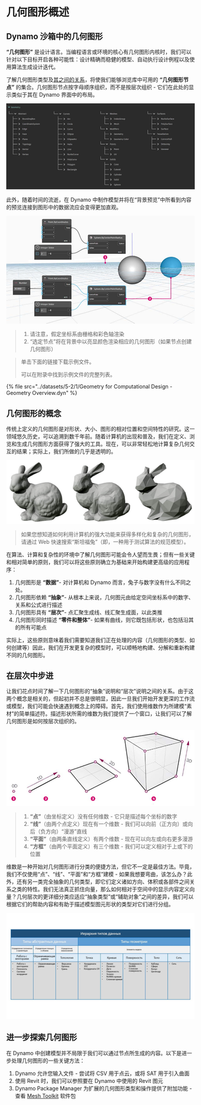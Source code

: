 # 几何图形概述

## Dynamo 沙箱中的几何图形

**“几何图形”** 是设计语言。当编程语言或环境的核心有几何图形内核时，我们可以针对以下目标开启各种可能性：设计精确而稳健的模型、自动执行设计例程以及使用算法生成设计迭代。

了解几何图形类型及[其之间的关系](1-geometry-overview.md#stepping-through-the-hierarchy)，将使我们能够浏览库中可用的 **“几何图形节点”** 的集合。几何图形节点按字母顺序组织，而不是按层次组织 - 它们在此处的显示类似于其在 Dynamo 界面中的布局。

![](<../images/5-2/1/geometry overview - geometry in dynamo.jpg>)

此外，随着时间的流逝，在 Dynamo 中制作模型并将在“背景预览”中所看到内容的预览连接到图形中的数据流应会变得更加直观。

![](<../images/5-2/1/Geometry for Computational Design - Overview.jpg>)

> 1. 请注意，假定坐标系由栅格和彩色轴渲染
> 2. “选定节点”将在背景中以亮显颜色渲染相应的几何图形（如果节点创建几何图形）

> 单击下面的链接下载示例文件。
>
> 可以在附录中找到示例文件的完整列表。

{% file src="../datasets/5-2/1/Geometry for Computational Design - Geometry Overview.dyn" %}

## 几何图形的概念

传统上定义的几何图形是对形状、大小、图形的相对位置和空间特性的研究。这一领域悠久历史，可以追溯到数千年前。随着计算机的出现和普及，我们在定义、浏览和生成几何图形方面获得了强大的工具。现在，可以非常轻松地计算复杂几何交互的结果；实际上，我们所做的几乎是透明的。

![斯坦福兔](../images/5-2/1/StanfordBunny.jpg)

> 如果您想知道如何利用计算机的强大功能来获得多样化和复杂的几何图形，请通过 Web 快速搜索“斯坦福兔”（即，一种用于测试算法的规范模型）。

在算法、计算和复杂性的环境中了解几何图形可能会令人望而生畏；但有一些关键和相对简单的原则，我们可以将这些原则确立为基础来开始构建更高级的应用程序：

1. 几何图形是 **“数据”**- 对计算机和 Dynamo 而言，兔子与数字没有什么不同之处。
2. 几何图形依赖 **“抽象”**- 从根本上来说，几何图元由给定空间坐标系中的数字、关系和公式进行描述
3. 几何图形具有 **“层次”**- 点汇聚生成线、线汇聚生成面，以此类推
4. 几何图形同时描述 **“零件和整体”**- 如果有曲线，则它既包括形状，也包括沿其的所有可能点

实际上，这些原则意味着我们需要知道我们正在处理的内容（几何图形的类型、如何创建等）因此，我们在开发更复杂的模型时，可以顺畅地构建、分解和重新构建不同的几何图形。

## 在层次中步进

让我们花点时间了解一下几何图形的“抽象”说明和“层次”说明之间的关系。由于这两个概念是相关的，但起初并不总是很明显，因此一旦我们开始开发更深的工作流或模型，我们可能会快速遇到概念上的障碍。首先，我们使用维数作为所建模“素材”的简单描述符。描述形状所需的维数为我们提供了一个窗口，让我们可以了解几何图形是如何按层次组织的。

![计算几何图形](../images/5-2/1/GeometryDimensionality.jpg)

> 1. **“点”**（由坐标定义）没有任何维数 - 它只是描述每个坐标的数字
> 2. **“线”**（由两个点定义）现在有一个维数 - 我们可以向前（正方向）或向后（负方向）“漫游”直线
> 3. **“平面”**（由两条直线定义）有两个维数 - 现在可以向左或向右更多漫游
> 4. **“方框”**（由两个平面定义）有三个维数 - 我们可以定义相对于上或下的位置

维数是一种开始对几何图形进行分类的便捷方法，但它不一定是最佳方法。毕竟，我们不仅使用“点”、“线”、“平面”和“方框”建模 - 如果我想要弯曲，该怎么办？此外，还有另一类完全抽象的几何类型，即它们定义诸如方向、体积或各部件之间关系之类的特性。我们无法真正抓住向量，那么如何相对于空间中的显示内容定义向量？几何层次的更详细分类应适应“抽象类型”或“辅助对象”之间的差异，我们可以根据它们的帮助内容和有助于描述模型图元形状的类型对它们进行分组。

![几何图形层次](../images/5-2/1/GeometryHierarchy.jpg)

## 进一步探索几何图形

在 Dynamo 中创建模型并不局限于我们可以通过节点所生成的内容。以下是进一步处理几何图形的一些关键方法：

1. Dynamo 允许您输入文件 - 尝试将 CSV 用于点云，或将 SAT 用于引入曲面
2. 使用 Revit 时，我们可以参照要在 Dynamo 中使用的 Revit 图元
3. Dynamo Package Manager 为扩展的几何图形类型和操作提供了附加功能 - 查看 [Mesh Toolkit](https://github.com/DynamoDS/Dynamo/wiki/Dynamo-Mesh-Toolkit) 软件包
